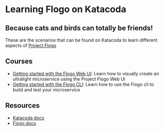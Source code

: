 # Learning Flogo on Katacoda
## Because cats and birds can totally be friends!

These are the scenarios that can be found on Katacoda to learn different aspects of [Project Flogo](http://flogo.io)

## Courses
* [Getting started with the Flogo Web UI](https://katacoda.com/retgits/scenarios/flogo-webui): Learn how to visually create an ultralight microservice using the Project Flogo Web UI
* [Getting started with the Flogo CLI](https://katacoda.com/retgits/scenarios/flogo-cli): Learn how to use the Flogo cli to build and test your microservice

## Resources

* [Katacoda docs](https://www.katacoda.com/docs)
* [Flogo docs](https://tibcosoftware.github.io/flogo/)